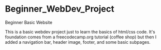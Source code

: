 # Beginner_WebDev_Project
Beginner Basic Website

This is a basic webdev project just to learn the basics of html/css code.
It's foundation comes from a freecodecamp.org tutorial (coffee shop) but then I added a navigation bar, header image, footer, and some basic subpages.

